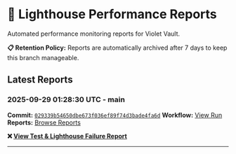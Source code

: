 # 🔦 Lighthouse Performance Reports

Automated performance monitoring reports for Violet Vault.

**📋 Retention Policy:** Reports are automatically archived after 7 days to keep this branch manageable.

## Latest Reports

### 2025-09-29 01:28:30 UTC - main

**Commit:** [`029339b54650dbe673f036ef89f74d3bade4fa6d`](https://github.com/thef4tdaddy/violet-vault/commit/029339b54650dbe673f036ef89f74d3bade4fa6d)
**Workflow:** [View Run](https://github.com/thef4tdaddy/violet-vault/actions/runs/18082901127)
**Reports:** [Browse Reports](https://github.com/thef4tdaddy/violet-vault/tree/lighthouse-reports/reports/main/2025-09-29_01-28-29)

**❌ [View Test & Lighthouse Failure Report](./reports/main/2025-09-29_01-28-29/test-and-lighthouse-failures.md)**


---

